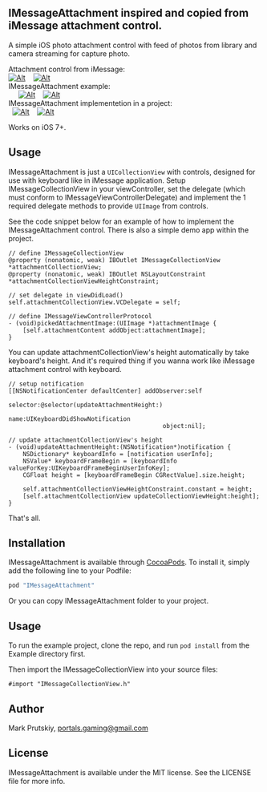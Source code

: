 
## IMessageAttachment inspired and copied from iMessage attachment control. 

A simple iOS photo attachment control with feed of photos from library and camera streaming for capture photo.

Attachment control from iMessage:<br />
[![Alt][screenshot1_thumb]][screenshot1]    [![Alt][screenshot2_thumb]][screenshot2]
<br />IMessageAttachment example:<br />    
[![Alt][screenshot3_thumb]][screenshot3]    [![Alt][screenshot4_thumb]][screenshot4]   
<br />IMessageAttachment implementetion in a project:<br /> 
[![Alt][screenshot5_thumb]][screenshot5]    [![Alt][screenshot6_thumb]][screenshot6]

[screenshot1_thumb]: https://raw.githubusercontent.com/nekromarko/IMessageAttachment/master/Screenshots/iMessaget.PNG
[screenshot1]: https://raw.githubusercontent.com/nekromarko/IMessageAttachment/master/Screenshots/iMessage.PNG
[screenshot2_thumb]: https://raw.githubusercontent.com/nekromarko/IMessageAttachment/master/Screenshots/iMessage1t.PNG
[screenshot2]: https://raw.githubusercontent.com/nekromarko/IMessageAttachment/master/Screenshots/iMessage1.PNG
[screenshot3_thumb]: https://raw.githubusercontent.com/nekromarko/IMessageAttachment/master/Screenshots/examplet.PNG
[screenshot3]: https://raw.githubusercontent.com/nekromarko/IMessageAttachment/master/Screenshots/example.PNG
[screenshot4_thumb]: https://raw.githubusercontent.com/nekromarko/IMessageAttachment/master/Screenshots/example1t.PNG
[screenshot4]: https://raw.githubusercontent.com/nekromarko/IMessageAttachment/master/Screenshots/example1.PNG
[screenshot5_thumb]: https://raw.githubusercontent.com/nekromarko/IMessageAttachment/master/Screenshots/impt.PNG
[screenshot5]: https://raw.githubusercontent.com/nekromarko/IMessageAttachment/master/Screenshots/imp.PNG
[screenshot6_thumb]: https://raw.githubusercontent.com/nekromarko/IMessageAttachment/master/Screenshots/imp1t.PNG
[screenshot6]: https://raw.githubusercontent.com/nekromarko/IMessageAttachment/master/Screenshots/imp1.PNG

Works on iOS 7+.

## Usage

IMessageAttachment is just a `UICollectionView` with controls, designed for use with keyboard like in iMessage application. Setup IMessageCollectionView in your viewController, set the delegate (which must conform to IMessageViewControllerDelegate) and implement the 1 required delegate methods to provide `UIImage` from controls.

See the code snippet below for an example of how to implement the IMessageAttachment control. There is also a simple demo app within the project.

```obj-c
// define IMessageCollectionView
@property (nonatomic, weak) IBOutlet IMessageCollectionView *attachmentCollectionView;
@property (nonatomic, weak) IBOutlet NSLayoutConstraint *attachmentCollectionViewHeightConstraint;

// set delegate in viewDidLoad()
self.attachmentCollectionView.VCDelegate = self;

// define IMessageViewControllerProtocol
- (void)pickedAttachmentImage:(UIImage *)attachmentImage {
    [self.attachmentContent addObject:attachmentImage];
}
```

You can update attachmentCollectionView's height automatically by take keyboard's height. And it's required thing if you wanna work like iMessage attachment control with keyboard. 

```obj-c
// setup notification
[[NSNotificationCenter defaultCenter] addObserver:self
                                         selector:@selector(updateAttachmentHeight:)
                                             name:UIKeyboardDidShowNotification
                                           object:nil];

// update attachmentCollectionView's height
- (void)updateAttachmentHeight:(NSNotification*)notification {
    NSDictionary* keyboardInfo = [notification userInfo];
    NSValue* keyboardFrameBegin = [keyboardInfo valueForKey:UIKeyboardFrameBeginUserInfoKey];
    CGFloat height = [keyboardFrameBegin CGRectValue].size.height;

    self.attachmentCollectionViewHeightConstraint.constant = height;
    [self.attachmentCollectionView updateCollectionViewHeight:height];
}
```

That's all. 

## Installation 

IMessageAttachment is available through [CocoaPods](http://cocoapods.org). To install
it, simply add the following line to your Podfile:

```ruby
pod "IMessageAttachment"
```

Or you can copy IMessageAttachment folder to your project.

## Usage

To run the example project, clone the repo, and run `pod install` from the Example directory first.

Then import the IMessageCollectionView into your source files:

```obj-c
#import "IMessageCollectionView.h"
```

## Author

Mark Prutskiy, portals.gaming@gmail.com


## License

IMessageAttachment is available under the MIT license. See the LICENSE file for more info.
